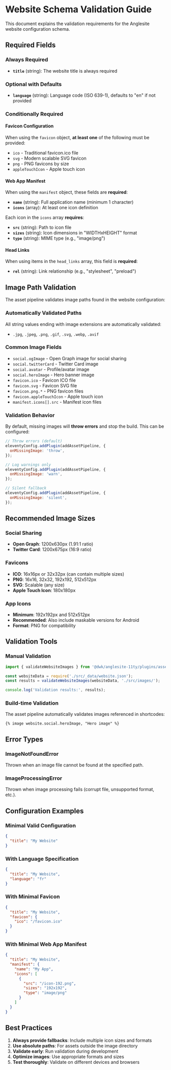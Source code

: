 # Website Schema Validation Guide

This document explains the validation requirements for the Anglesite website configuration schema.

## Required Fields

### Always Required

- **`title`** (string): The website title is always required

### Optional with Defaults

- **`language`** (string): Language code (ISO 639-1), defaults to "en" if not provided

### Conditionally Required

#### Favicon Configuration

When using the `favicon` object, **at least one** of the following must be provided:

- `ico` - Traditional favicon.ico file
- `svg` - Modern scalable SVG favicon
- `png` - PNG favicons by size
- `appleTouchIcon` - Apple touch icon

#### Web App Manifest

When using the `manifest` object, these fields are **required**:

- **`name`** (string): Full application name (minimum 1 character)
- **`icons`** (array): At least one icon definition

Each icon in the `icons` array **requires**:

- **`src`** (string): Path to icon file
- **`sizes`** (string): Icon dimensions in "WIDTHxHEIGHT" format
- **`type`** (string): MIME type (e.g., "image/png")

#### Head Links

When using items in the `head_links` array, this field is **required**:

- **`rel`** (string): Link relationship (e.g., "stylesheet", "preload")

## Image Path Validation

The asset pipeline validates image paths found in the website configuration:

### Automatically Validated Paths

All string values ending with image extensions are automatically validated:

- `.jpg`, `.jpeg`, `.png`, `.gif`, `.svg`, `.webp`, `.avif`

### Common Image Fields

- `social.ogImage` - Open Graph image for social sharing
- `social.twitterCard` - Twitter Card image
- `social.avatar` - Profile/avatar image
- `social.heroImage` - Hero banner image
- `favicon.ico` - Favicon ICO file
- `favicon.svg` - Favicon SVG file
- `favicon.png.*` - PNG favicon files
- `favicon.appleTouchIcon` - Apple touch icon
- `manifest.icons[].src` - Manifest icon files

### Validation Behavior

By default, missing images will **throw errors** and stop the build. This can be configured:

```javascript
// Throw errors (default)
eleventyConfig.addPlugin(addAssetPipeline, {
  onMissingImage: 'throw',
});

// Log warnings only
eleventyConfig.addPlugin(addAssetPipeline, {
  onMissingImage: 'warn',
});

// Silent fallback
eleventyConfig.addPlugin(addAssetPipeline, {
  onMissingImage: 'silent',
});
```

## Recommended Image Sizes

### Social Sharing

- **Open Graph**: 1200x630px (1.91:1 ratio)
- **Twitter Card**: 1200x675px (16:9 ratio)

### Favicons

- **ICO**: 16x16px or 32x32px (can contain multiple sizes)
- **PNG**: 16x16, 32x32, 192x192, 512x512px
- **SVG**: Scalable (any size)
- **Apple Touch Icon**: 180x180px

### App Icons

- **Minimum**: 192x192px and 512x512px
- **Recommended**: Also include maskable versions for Android
- **Format**: PNG for compatibility

## Validation Tools

### Manual Validation

```javascript
import { validateWebsiteImages } from '@dwk/anglesite-11ty/plugins/assets';

const websiteData = require('./src/_data/website.json');
const results = validateWebsiteImages(websiteData, './src/images/');

console.log('Validation results:', results);
```

### Build-time Validation

The asset pipeline automatically validates images referenced in shortcodes:

```liquid
{% image website.social.heroImage, "Hero image" %}
```

## Error Types

### ImageNotFoundError

Thrown when an image file cannot be found at the specified path.

### ImageProcessingError

Thrown when image processing fails (corrupt file, unsupported format, etc.).

## Configuration Examples

### Minimal Valid Configuration

```json
{
  "title": "My Website"
}
```

### With Language Specification

```json
{
  "title": "My Website",
  "language": "fr"
}
```

### With Minimal Favicon

```json
{
  "title": "My Website",
  "favicon": {
    "ico": "/favicon.ico"
  }
}
```

### With Minimal Web App Manifest

```json
{
  "title": "My Website",
  "manifest": {
    "name": "My App",
    "icons": [
      {
        "src": "/icon-192.png",
        "sizes": "192x192",
        "type": "image/png"
      }
    ]
  }
}
```

## Best Practices

1. **Always provide fallbacks**: Include multiple icon sizes and formats
2. **Use absolute paths**: For assets outside the image directory
3. **Validate early**: Run validation during development
4. **Optimize images**: Use appropriate formats and sizes
5. **Test thoroughly**: Validate on different devices and browsers
